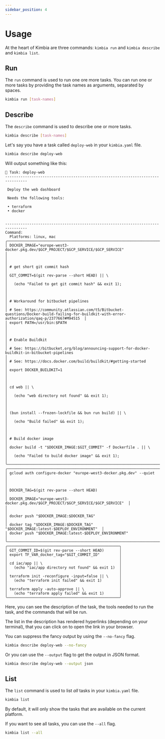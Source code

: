 ```yaml
---
sidebar_position: 4
---
```


# Usage

At the heart of Kimbia are three commands: `kimbia run` and `kimbia describe` and `kimbia list`.

## Run

The `run` command is used to run one ore more tasks.
You can run one or more tasks by providing the task names as arguments,
separated by spaces.

```sh
kimbia run [task-names]
```

## Describe

The `describe` command is used to describe one or more tasks.

```sh
kimbia describe [task-names]
```

Let's say you have a task called `deploy-web` in your `kimbia.yaml` file.

```sh
kimbia describe deploy-web
```

Will output something like this:

```
🐆 Task: deploy-web
--------------------------------------------------------------------------------

 Deploy the web dashboard

 Needs the following tools:

 • terraform
 • docker


--------------------------------------------------------------------------------
Command:
  Platforms: linux, mac
╭────────────────────────────────────────────────────────────────────────────────────────────────────────────────────────────────────────────────╮
│ DOCKER_IMAGE="europe-west3-docker.pkg.dev/$GCP_PROJECT/$GCP_SERVICE/$GCP_SERVICE"                                                              │
│                                                                                                                                                │
│ # get short git commit hash                                                                                                                    │
│ GIT_COMMIT=$(git rev-parse --short HEAD) || \                                                                                                  │
│   (echo "Failed to get git commit hash" && exit 1);                                                                                            │
│                                                                                                                                                │
│ # Workaround for bitbucket pipelines                                                                                                           │
│ # See: https://community.atlassian.com/t5/Bitbucket-questions/Docker-build-failing-for-buildkit-with-error-authorization/qaq-p/2377667#M94515  │
│ export PATH=/usr/bin:$PATH                                                                                                                     │
│                                                                                                                                                │
│ # Enable Buildkit                                                                                                                              │
│ # See: https://bitbucket.org/blog/announcing-support-for-docker-buildkit-in-bitbucket-pipelines                                                │
│ # See: https://docs.docker.com/build/buildkit/#getting-started                                                                                 │
│ export DOCKER_BUILDKIT=1                                                                                                                       │
│                                                                                                                                                │
│ cd web || \                                                                                                                                    │
│   (echo "web directory not found" && exit 1);                                                                                                  │
│                                                                                                                                                │
│ (bun install --frozen-lockfile && bun run build) || \                                                                                          │
│   (echo "Build failed" && exit 1);                                                                                                             │
│                                                                                                                                                │
│ # Build docker image                                                                                                                           │
│ docker build -t "$DOCKER_IMAGE:$GIT_COMMIT" -f Dockerfile . || \                                                                               │
│   (echo "Failed to build docker image" && exit 1);                                                                                             │
╰────────────────────────────────────────────────────────────────────────────────────────────────────────────────────────────────────────────────╯
╭────────────────────────────────────────────────────────────────────────────────────╮
│ gcloud auth configure-docker "europe-west3-docker.pkg.dev" --quiet                 │
│                                                                                    │
│ DOCKER_TAG=$(git rev-parse --short HEAD)                                           │
│ DOCKER_IMAGE="europe-west3-docker.pkg.dev/$GCP_PROJECT/$GCP_SERVICE/$GCP_SERVICE"  │
│                                                                                    │
│ docker push "$DOCKER_IMAGE:$DOCKER_TAG"                                            │
│ docker tag "$DOCKER_IMAGE:$DOCKER_TAG" "$DOCKER_IMAGE:latest-$DEPLOY_ENVIRONMENT"  │
│ docker push "$DOCKER_IMAGE:latest-$DEPLOY_ENVIRONMENT"                             │
╰────────────────────────────────────────────────────────────────────────────────────╯
╭───────────────────────────────────────────────────╮
│ GIT_COMMIT_ID=$(git rev-parse --short HEAD)       │
│ export TF_VAR_docker_tag="$GIT_COMMIT_ID"         │
│                                                   │
│ cd iac/app || \                                   │
│   (echo "iac/app directory not found" && exit 1)  │
│                                                   │
│ terraform init -reconfigure -input=false || \     │
│   (echo "terraform init failed" && exit 1)        │
│                                                   │
│ terraform apply -auto-approve || \                │
│   (echo "terraform apply failed" && exit 1)       │
╰───────────────────────────────────────────────────╯
```

Here, you can see the description of the task, the tools needed to run the task,
and the commands that will be run.

The list in the description has rendered hyperlinks (depending on your terminal),
that you can click on to open the link in your browser.

You can suppress the fancy output by using the `--no-fancy` flag.

```sh
kimbia describe deploy-web --no-fancy
```

Or you can use the `--output` flag to get the output in JSON format.

```sh
kimbia describe deploy-web --output json
```

## List

The `list` command is used to list *all* tasks in your `kimbia.yaml` file.

```sh
kimbia list
```

By default, it will only show the tasks that are available on the current platform.

If you want to see all tasks, you can use the `--all` flag.

```sh
kimbia list --all
```

